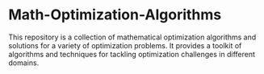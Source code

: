 # Math-Optimization-Algorithms
This repository is a collection of mathematical optimization algorithms and solutions for a variety of optimization problems. It provides a toolkit of algorithms and techniques for tackling optimization challenges in different domains. 
